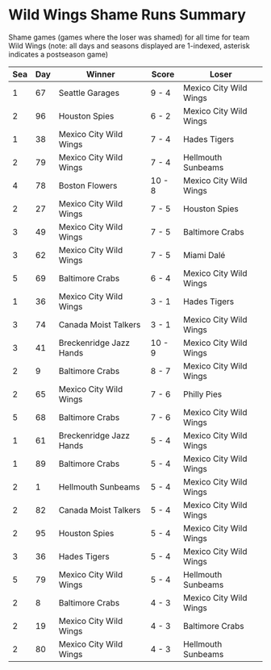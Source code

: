 # Wild Wings Shame Runs Summary



Shame games (games where the loser was shamed) for all time for team Wild Wings (note: all days and seasons displayed are 1-indexed, asterisk indicates a postseason game)


| Sea | Day | Winner | Score | Loser | 
| ------ |------ |------ |------ |------ |
| 1 | 67 | Seattle Garages | 9 - 4 | Mexico City Wild Wings | 
| 2 | 96 | Houston Spies | 6 - 2 | Mexico City Wild Wings | 
| 1 | 38 | Mexico City Wild Wings | 7 - 4 | Hades Tigers | 
| 2 | 79 | Mexico City Wild Wings | 7 - 4 | Hellmouth Sunbeams | 
| 4 | 78 | Boston Flowers | 10 - 8 | Mexico City Wild Wings | 
| 2 | 27 | Mexico City Wild Wings | 7 - 5 | Houston Spies | 
| 3 | 49 | Mexico City Wild Wings | 7 - 5 | Baltimore Crabs | 
| 3 | 62 | Mexico City Wild Wings | 7 - 5 | Miami Dalé | 
| 5 | 69 | Baltimore Crabs | 6 - 4 | Mexico City Wild Wings | 
| 1 | 36 | Mexico City Wild Wings | 3 - 1 | Hades Tigers | 
| 3 | 74 | Canada Moist Talkers | 3 - 1 | Mexico City Wild Wings | 
| 3 | 41 | Breckenridge Jazz Hands | 10 - 9 | Mexico City Wild Wings | 
| 2 | 9 | Baltimore Crabs | 8 - 7 | Mexico City Wild Wings | 
| 2 | 65 | Mexico City Wild Wings | 7 - 6 | Philly Pies | 
| 5 | 68 | Baltimore Crabs | 7 - 6 | Mexico City Wild Wings | 
| 1 | 61 | Breckenridge Jazz Hands | 5 - 4 | Mexico City Wild Wings | 
| 1 | 89 | Baltimore Crabs | 5 - 4 | Mexico City Wild Wings | 
| 2 | 1 | Hellmouth Sunbeams | 5 - 4 | Mexico City Wild Wings | 
| 2 | 82 | Canada Moist Talkers | 5 - 4 | Mexico City Wild Wings | 
| 2 | 95 | Houston Spies | 5 - 4 | Mexico City Wild Wings | 
| 3 | 36 | Hades Tigers | 5 - 4 | Mexico City Wild Wings | 
| 5 | 79 | Mexico City Wild Wings | 5 - 4 | Hellmouth Sunbeams | 
| 2 | 8 | Baltimore Crabs | 4 - 3 | Mexico City Wild Wings | 
| 2 | 19 | Mexico City Wild Wings | 4 - 3 | Baltimore Crabs | 
| 2 | 80 | Mexico City Wild Wings | 4 - 3 | Hellmouth Sunbeams | 


